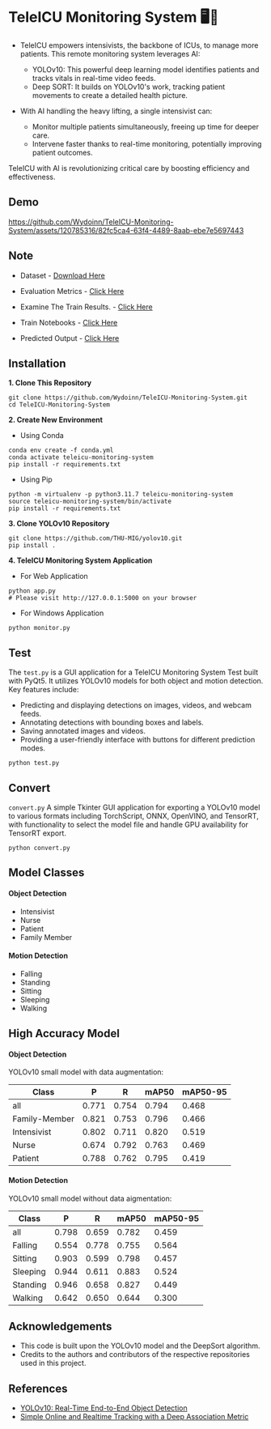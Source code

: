# TeleICU Monitoring System 🖥️🎦

- TeleICU empowers intensivists, the backbone of ICUs, to manage more patients.  This remote monitoring system leverages AI:
  - YOLOv10: This powerful deep learning model identifies patients and tracks vitals in real-time video feeds.
  - Deep SORT: It builds on YOLOv10's work, tracking patient movements to create a detailed health picture.
  
- With AI handling the heavy lifting, a single intensivist can:
  - Monitor multiple patients simultaneously, freeing up time for deeper care.
  - Intervene faster thanks to real-time monitoring, potentially improving patient outcomes.
  
TeleICU with AI is revolutionizing critical care by boosting efficiency and effectiveness.

## Demo
https://github.com/Wydoinn/TeleICU-Monitoring-System/assets/120785316/82fc5ca4-63f4-4489-8aab-ebe7e5697443

## Note

- Dataset - [Download Here](https://drive.google.com/drive/folders/1HSTfpo4IAEo9k5aSaw5KK92__wk-zGVT?usp=sharing)

- Evaluation Metrics - [Click Here](https://github.com/Wydoinn/TeleICU-Monitoring-System/tree/main/evaluation)

- Examine The Train Results. - [Click Here](https://github.com/Wydoinn/TeleICU-Monitoring-System/tree/main/examine)

- Train Notebooks - [Click Here](https://github.com/Wydoinn/TeleICU-Monitoring-System/tree/main/trains)

- Predicted Output - [Click Here](https://github.com/Wydoinn/TeleICU-Monitoring-System/tree/main/output)

## Installation

**1. Clone This Repository**

```
git clone https://github.com/Wydoinn/TeleICU-Monitoring-System.git
cd TeleICU-Monitoring-System
```

**2. Create New Environment**

- Using Conda

```
conda env create -f conda.yml
conda activate teleicu-monitoring-system
pip install -r requirements.txt
```

- Using Pip

```
python -m virtualenv -p python3.11.7 teleicu-monitoring-system
source teleicu-monitoring-system/bin/activate
pip install -r requirements.txt
```

**3. Clone YOLOv10 Repository**

```
git clone https://github.com/THU-MIG/yolov10.git
pip install .
```

**4. TeleICU Monitoring System Application**

- For Web Application

```
python app.py
# Please visit http://127.0.0.1:5000 on your browser
```

- For Windows Application

```
python monitor.py
```

## Test

The ```test.py``` is a GUI application for a TeleICU Monitoring System Test built with PyQt5. It utilizes YOLOv10 models for both object and motion detection. Key features include:

- Predicting and displaying detections on images, videos, and webcam feeds.
- Annotating detections with bounding boxes and labels.
- Saving annotated images and videos.
- Providing a user-friendly interface with buttons for different prediction modes.

```
python test.py
```

## Convert

```convert.py``` A simple Tkinter GUI application for exporting a YOLOv10 model to various formats including TorchScript, ONNX, OpenVINO, and TensorRT, with functionality to select the model file and handle GPU availability for TensorRT export.

```
python convert.py
```

## Model Classes

#### Object Detection
- Intensivist
- Nurse
- Patient
- Family Member

#### Motion Detection
- Falling
- Standing
- Sitting
- Sleeping
- Walking

## High Accuracy Model

#### Object Detection

YOLOv10 small model with data augmentation:

| Class | P | R | mAP50 | mAP50-95 |
|---|---|---|---|---|
| all | 0.771 | 0.754 | 0.794 | 0.468 |
| Family-Member | 0.821 | 0.753 | 0.796 | 0.466 |
| Intensivist | 0.802 | 0.711 | 0.820 | 0.519 |
| Nurse | 0.674 | 0.792 | 0.763 | 0.469 |
| Patient | 0.788 | 0.762 | 0.795 | 0.419 |

#### Motion Detection

YOLOv10 small model without data aigmentation:

| Class | P | R | mAP50 | mAP50-95 |
|---|---|---|---|---|
| all | 0.798 | 0.659 | 0.782 | 0.459 |
| Falling | 0.554 | 0.778 | 0.755 | 0.564 |
| Sitting | 0.903 | 0.599 | 0.798 | 0.457 |
| Sleeping | 0.944 | 0.611 | 0.883 | 0.524 |
| Standing | 0.946 | 0.658 | 0.827 | 0.449 |
| Walking | 0.642 | 0.650 | 0.644 | 0.300 |

## Acknowledgements
- This code is built upon the YOLOv10 model and the DeepSort algorithm.
- Credits to the authors and contributors of the respective repositories used in this project.

## References
- [YOLOv10: Real-Time End-to-End Object Detection](https://github.com/THU-MIG/yolov10)
- [Simple Online and Realtime Tracking with a Deep Association Metric](https://arxiv.org/abs/1703.07402)
